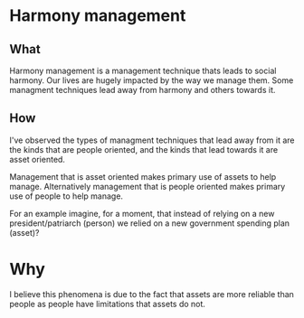 # Harmony management

## What 
Harmony management is a management technique thats leads to social harmony.
Our lives are hugely impacted by the way we manage them. Some managment techniques lead away from harmony and others towards it.

## How 
I've observed the types of managment techniques that lead away from it are the kinds that are people oriented, and the kinds that lead towards it are asset oriented. 

Management that is asset oriented makes primary use of assets to help manage. Alternatively management that is people oriented makes primary use of people to help manage. 

For an example imagine, for a moment, that instead of relying on a new president/patriarch (person) we relied on a new government spending plan (asset)?

# Why
I believe this phenomena is due to the fact that assets are more reliable than people as people have limitations that assets do not. 
